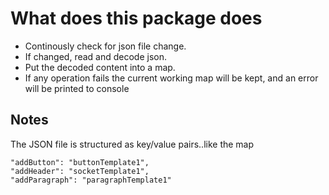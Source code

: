 # What does this package does

* Continously check for json file change.
* If changed, read and decode json.
* Put the decoded content into a map.
* If any operation fails the current working map will be kept, and an error will be printed to console

## Notes

The JSON file is structured as key/value pairs..like the map

    "addButton": "buttonTemplate1",
    "addHeader": "socketTemplate1",
    "addParagraph": "paragraphTemplate1"
